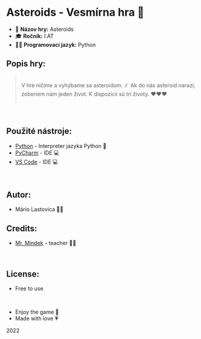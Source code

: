 # Asteroids - Vesmírna hra 🚀 
* 🚀 **Názov hry:** Asteroids
* 🎓 **Ročník:** I.AT
* 👨‍💻 **Programovací jazyk:** Python

## **Popis hry:**
> <br>
> V hre ničíme a vyhýbame sa asteroidom. ☄️ 
> Ak do nás asteroid narazí, zoberiem nám jeden život.
> K dispozícii sú tri životy. ❤️❤️❤️
> <br> <br>

<br>

## **Použité nástroje:**
* [Python](https://www.python.org/downloads/) - Interpreter jazyka Python  🐍 
* [PyCharm](https://www.jetbrains.com/pycharm/download/) - IDE 💻
* [VS Code](https://code.visualstudio.com/) - IDE 💻

<br>

## **Autor:**
* Mário Lastovica 🙋‍♂️

## **Credits:**
* [Mr. Mindek](https://github.com/surzo18) - teacher 👨‍🏫

<br>

## **License:**
* Free to use 

<br>

* Enjoy the game 🤙
* Made with love 💗


2022




 
